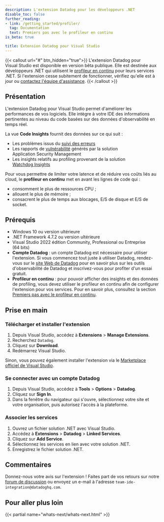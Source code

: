 ```yaml
---
description: L'extension Datadog pour les développeurs .NET
disable_toc: false
further_reading:
- link: /getting_started/profiler/
  tag: Documentation
  text: Premiers pas avec le profileur en continu
is_beta: true

title: Extension Datadog pour Visual Studio
---
```


{{< callout url="#" btn_hidden="true">}}
  L'extension Datadog pour Visual Studio est disponible en version bêta publique. Elle est destinée aux développeurs .NET qui utilisent le <a href="https://docs.datadoghq.com/profiler/#pagetitle">profileur en continu</a> pour leurs services .NET. Si l'extension cesse subitement de fonctionner, vérifiez qu'elle est à jour ou <a href=#feedback>contactez l'équipe d'assistance</a>.
{{< /callout >}}

## Présentation

L'extension Datadog pour Visual Studio permet d'améliorer les performances de vos logiciels. Elle intègre à votre IDE des informations pertinentes au niveau du code basées sur des données d'observabilité en temps réel.

La vue **Code Insights** fournit des données sur ce qui suit :

- Les problèmes issus du [suivi des erreurs][5]
- Les rapports de [vulnérabilité][6] générés par la solution Application Security Management
- Les insights relatifs au profiling provenant de la solution [Watchdog Insights][7]

Pour vous permettre de limiter votre latence et de réduire vos coûts liés au cloud, le **profileur en continu** met en avant les lignes de code qui :

- consomment le plus de ressources CPU ;
- allouent le plus de mémoire ;
- consacrent le plus de temps aux blocages, E/S de disque et E/S de socket.

## Prérequis

- Windows 10 ou version ultérieure
- .NET Framework 4.7.2 ou version ultérieure
- Visual Studio 2022 édition Community, Professional ou Entreprise (64 bits)
- **Compte Datadog** : un compte Datadog est nécessaire pour utiliser l'extension. Si vous commencez tout juste à utiliser Datadog, rendez-vous sur le [site Web de Datadog][3] pour en savoir plus sur les outils d'observabilité de Datadog et inscrivez-vous pour profiter d'un essai gratuit.
- **Profileur en continu** : pour pouvoir afficher des insights et des données de profiling, vous devez utiliser le profileur en continu afin de configurer l'extension pour vos services. Pour en savoir plus, consultez la section [Premiers pas avec le profileur en continu][2].

## Prise en main

### Télécharger et installer l'extension

1. Depuis Visual Studio, accédez à **Extensions** > **Manage Extensions**.
2. Recherchez `Datadog`.
3. Cliquez sur **Download**.
4. Redémarrez Visual Studio.

Sinon, vous pouvez également installer l'extension via le [Marketplace officiel de Visual Studio][4].

### Se connecter avec un compte Datadog

1. Depuis Visual Studio, accédez à **Tools** > **Options** > **Datadog**.
2. Cliquez sur **Sign In**.
3. Dans la fenêtre du navigateur qui s'ouvre, sélectionnez votre site et votre organisation, puis autorisez l'accès à la plateforme.

### Associer les services

1. Ouvrez un fichier solution .NET avec Visual Studio.
2. Accédez à **Extensions** > **Datadog** > **Linked Services**.
3. Cliquez sur **Add Service**.
4. Sélectionnez les services en lien avec votre solution .NET.
5. Enregistrez le fichier solution .NET.

## Commentaires

Donnez-nous votre avis sur l'extension ! Faites part de vos retours sur notre [forum de discussion][1] ou envoyez un e-mail à l'adresse `team-ide-integration@datadoghq.com`.

## Pour aller plus loin

{{< partial name="whats-next/whats-next.html" >}}

[1]: https://github.com/DataDog/datadog-for-visual-studio/discussions
[2]: /fr/getting_started/profiler/
[3]: https://www.datadoghq.com/
[4]: https://marketplace.visualstudio.com/items?itemName=Datadog.VisualStudio
[5]: https://docs.datadoghq.com/fr/tracing/error_tracking/
[6]: https://docs.datadoghq.com/fr/security/application_security/vulnerability_management/
[7]: https://docs.datadoghq.com/fr/watchdog/insights
